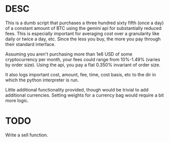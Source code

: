 # DESC

This is a dumb script that purchases a three hundred sixty fifth (once a day) of
a constant amount of BTC using the gemini api for substantially reduced
fees. This is especially important for averaging cost over a granularity like
daily or twice a day, etc. Since the less you buy, the more you pay through
their standard interface.

Assuming you aren't purchasing more than 1e6 USD of some cryptocurrency per
month, your fees could range from 10%-1.49% (varies by order size). Using the
api, you pay a flat 0.350% invariant of order size.

It also logs important cost, amount, fee, time, cost basis, etc to the dir in
which the python interpreter is run.

Little additional functionality provided, though would be trivial to add
additional currencies. Setting weights for a currency bag would require a bit
more logic.

# TODO

Write a sell function.
